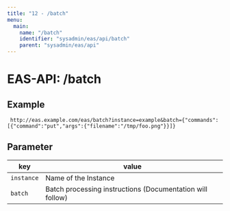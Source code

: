 ```yaml
---
title: "12 - /batch"
menu:
  main:
    name: "/batch"
    identifier: "sysadmin/eas/api/batch"
    parent: "sysadmin/eas/api"
---
```

#  EAS-API: /batch

##  Example

```url
 http://eas.example.com/eas/batch?instance=example&batch={"commands":[{"command":"put","args":{"filename":"/tmp/foo.png"}}]}
```


##  Parameter


|key|value|
|---|---|
|`instance`          |Name of the Instance|
|`batch`             |Batch processing instructions (Documentation will follow)|

 
